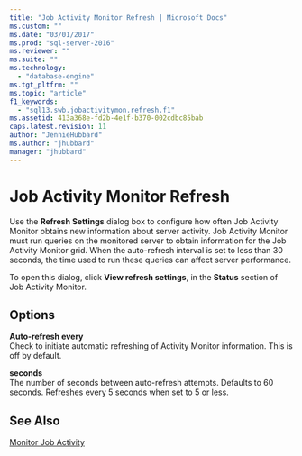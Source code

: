 ```yaml
---
title: "Job Activity Monitor Refresh | Microsoft Docs"
ms.custom: ""
ms.date: "03/01/2017"
ms.prod: "sql-server-2016"
ms.reviewer: ""
ms.suite: ""
ms.technology: 
  - "database-engine"
ms.tgt_pltfrm: ""
ms.topic: "article"
f1_keywords: 
  - "sql13.swb.jobactivitymon.refresh.f1"
ms.assetid: 413a368e-fd2b-4e1f-b370-002cdbc85bab
caps.latest.revision: 11
author: "JennieHubbard"
ms.author: "jhubbard"
manager: "jhubbard"
---
```

# Job Activity Monitor Refresh
  Use the **Refresh Settings** dialog box to configure how often Job Activity Monitor obtains new information about server activity. Job Activity Monitor must run queries on the monitored server to obtain information for the Job Activity Monitor grid. When the auto-refresh interval is set to less than 30 seconds, the time used to run these queries can affect server performance.  
  
 To open this dialog, click **View refresh settings**, in the **Status** section of Job Activity Monitor.  
  
## Options  
 **Auto-refresh every**  
 Check to initiate automatic refreshing of Activity Monitor information. This is off by default.  
  
 **seconds**  
 The number of seconds between auto-refresh attempts. Defaults to 60 seconds. Refreshes every 5 seconds when set to 5 or less.  
  
## See Also  
 [Monitor Job Activity](http://msdn.microsoft.com/library/71cb432b-631d-4b8b-9965-e731b3d8266d)  
  
  